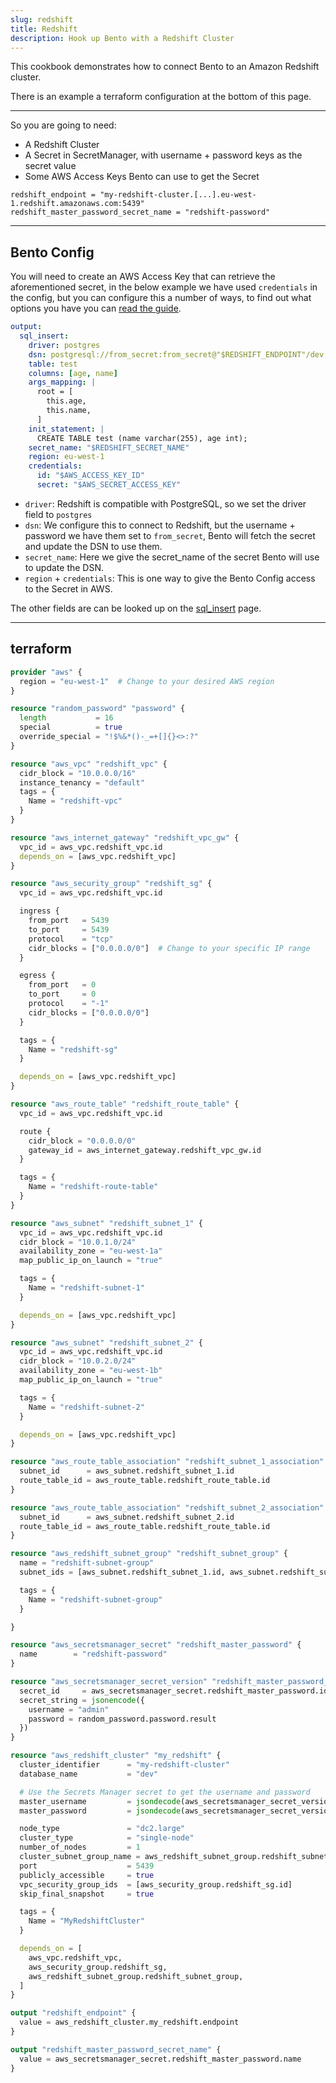 ```yaml
---
slug: redshift
title: Redshift
description: Hook up Bento with a Redshift Cluster
---
```


This cookbook demonstrates how to connect Bento to an Amazon Redshift cluster. 

There is an example a terraform configuration at the bottom of this page.

_______________________

So you are going to need: 
  - A Redshift Cluster
  - A Secret in SecretManager, with username + password keys as the secret value
  - Some AWS Access Keys Bento can use to get the Secret


```
redshift_endpoint = "my-redshift-cluster.[...].eu-west-1.redshift.amazonaws.com:5439"
redshift_master_password_secret_name = "redshift-password"
```

_______________________

## Bento Config

You will need to create an AWS Access Key that can retrieve the aforementioned secret, in the below example we have used `credentials` in the config, but you can configure this a number of ways, to find out what options you have you can [read the guide][credentials].

```yaml
output:
  sql_insert:
    driver: postgres 
    dsn: postgresql://from_secret:from_secret@"$REDSHIFT_ENDPOINT"/dev
    table: test
    columns: [age, name]
    args_mapping: |
      root = [
        this.age,
        this.name,
      ]
    init_statement: |
      CREATE TABLE test (name varchar(255), age int);
    secret_name: "$REDSHIFT_SECRET_NAME"
    region: eu-west-1
    credentials:
      id: "$AWS_ACCESS_KEY_ID"
      secret: "$AWS_SECRET_ACCESS_KEY"
```

 - `driver`: Redshift is compatible with PostgreSQL, so we set the driver field to `postgres`
 - `dsn`: We configure this to connect to Redshift, but the username + password we have them set to `from_secret`, Bento will fetch the secret and update the DSN to use them.
 - `secret_name`: Here we give the secret_name of the secret Bento will use to update the DSN. 
 - `region` + `credentials`: This is one way to give the Bento Config access to the Secret in AWS.

The other fields are can be looked up on the [sql_insert][credentials] page.

_______________________
## terraform
```terraform 
provider "aws" {
  region = "eu-west-1"  # Change to your desired AWS region
}

resource "random_password" "password" {
  length           = 16
  special          = true
  override_special = "!$%&*()-_=+[]{}<>:?"
}

resource "aws_vpc" "redshift_vpc" {
  cidr_block = "10.0.0.0/16"
  instance_tenancy = "default"
  tags = {
    Name = "redshift-vpc"
  }
}

resource "aws_internet_gateway" "redshift_vpc_gw" {
  vpc_id = aws_vpc.redshift_vpc.id
  depends_on = [aws_vpc.redshift_vpc]
}

resource "aws_security_group" "redshift_sg" {
  vpc_id = aws_vpc.redshift_vpc.id

  ingress {
    from_port   = 5439
    to_port     = 5439
    protocol    = "tcp"
    cidr_blocks = ["0.0.0.0/0"]  # Change to your specific IP range
  }

  egress {
    from_port   = 0
    to_port     = 0
    protocol    = "-1"
    cidr_blocks = ["0.0.0.0/0"]
  }

  tags = {
    Name = "redshift-sg"
  }

  depends_on = [aws_vpc.redshift_vpc]
}

resource "aws_route_table" "redshift_route_table" {
  vpc_id = aws_vpc.redshift_vpc.id

  route {
    cidr_block = "0.0.0.0/0"
    gateway_id = aws_internet_gateway.redshift_vpc_gw.id
  }

  tags = {
    Name = "redshift-route-table"
  }
}

resource "aws_subnet" "redshift_subnet_1" {
  vpc_id = aws_vpc.redshift_vpc.id
  cidr_block = "10.0.1.0/24"
  availability_zone = "eu-west-1a"
  map_public_ip_on_launch = "true"

  tags = {
    Name = "redshift-subnet-1"
  }

  depends_on = [aws_vpc.redshift_vpc]
}

resource "aws_subnet" "redshift_subnet_2" {
  vpc_id = aws_vpc.redshift_vpc.id
  cidr_block = "10.0.2.0/24" 
  availability_zone = "eu-west-1b"
  map_public_ip_on_launch = "true"

  tags = {
    Name = "redshift-subnet-2"
  }

  depends_on = [aws_vpc.redshift_vpc]
}

resource "aws_route_table_association" "redshift_subnet_1_association" {
  subnet_id      = aws_subnet.redshift_subnet_1.id
  route_table_id = aws_route_table.redshift_route_table.id
}

resource "aws_route_table_association" "redshift_subnet_2_association" {
  subnet_id      = aws_subnet.redshift_subnet_2.id
  route_table_id = aws_route_table.redshift_route_table.id
}

resource "aws_redshift_subnet_group" "redshift_subnet_group" {
  name = "redshift-subnet-group"
  subnet_ids = [aws_subnet.redshift_subnet_1.id, aws_subnet.redshift_subnet_2.id]

  tags = {
    Name = "redshift-subnet-group"
  }

}

resource "aws_secretsmanager_secret" "redshift_master_password" {
  name        = "redshift-password"
}

resource "aws_secretsmanager_secret_version" "redshift_master_password_version" {
  secret_id     = aws_secretsmanager_secret.redshift_master_password.id
  secret_string = jsonencode({
    username = "admin"
    password = random_password.password.result
  })
}

resource "aws_redshift_cluster" "my_redshift" {
  cluster_identifier      = "my-redshift-cluster"
  database_name           = "dev"

  # Use the Secrets Manager secret to get the username and password
  master_username         = jsondecode(aws_secretsmanager_secret_version.redshift_master_password_version.secret_string)["username"]
  master_password         = jsondecode(aws_secretsmanager_secret_version.redshift_master_password_version.secret_string)["password"]

  node_type               = "dc2.large"
  cluster_type            = "single-node"
  number_of_nodes         = 1
  cluster_subnet_group_name = aws_redshift_subnet_group.redshift_subnet_group.id
  port                    = 5439
  publicly_accessible     = true
  vpc_security_group_ids  = [aws_security_group.redshift_sg.id]
  skip_final_snapshot     = true

  tags = {
    Name = "MyRedshiftCluster"
  }

  depends_on = [
    aws_vpc.redshift_vpc,
    aws_security_group.redshift_sg,
    aws_redshift_subnet_group.redshift_subnet_group,
  ]
}

output "redshift_endpoint" {
  value = aws_redshift_cluster.my_redshift.endpoint
}

output "redshift_master_password_secret_name" {
  value = aws_secretsmanager_secret.redshift_master_password.name
}
```

[terraform]: /docs/cookbooks/redshift#terraform
[credentials]: /docs/guides/cloud/aws
[sql_insert]: /docs/components/outputs/sql_insert